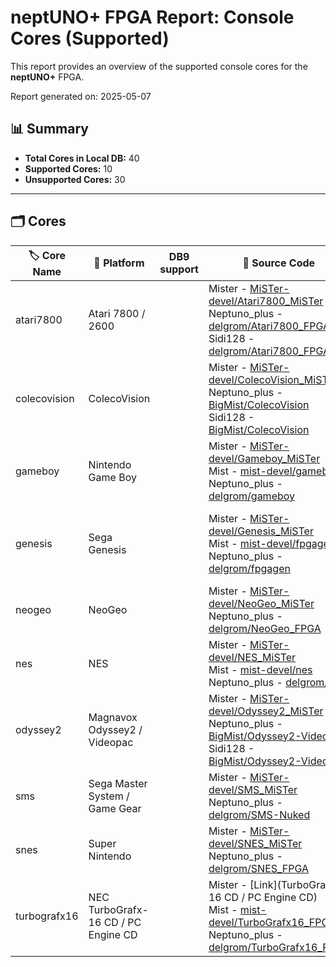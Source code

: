 # neptUNO+ FPGA Report: Console Cores (Supported)

This report provides an overview of the supported console cores for the **neptUNO+** FPGA.

Report generated on: 2025-05-07

## 📊 Summary

- **Total Cores in Local DB:** 40
- **Supported Cores:** 10
- **Unsupported Cores:** 30

---

## 🗂️ Cores

| 🏷️ **Core Name** | 📝 **Platform** | DB9 support | 🔗 **Source Code** | 🗂️ **Database** | 🗒️ **Notes** |
|-------------------|-----------------|-------------|--------------------|------------------|--------------|
| atari7800 | Atari 7800 / 2600 |  | Mister - [MiSTer-devel/Atari7800_MiSTer](https://github.com/MiSTer-devel/Atari7800_MiSTer)<br>Neptuno_plus - [delgrom/Atari7800_FPGA](https://github.com/delgrom/Atari7800_FPGA)<br>Sidi128 - [delgrom/Atari7800_FPGA](https://github.com/delgrom/Atari7800_FPGA) | Official_Distribution_MiSTer |  |
| colecovision | ColecoVision |  | Mister - [MiSTer-devel/ColecoVision_MiSTer](https://github.com/MiSTer-devel/ColecoVision_MiSTer)<br>Neptuno_plus - [BigMist/ColecoVision](https://github.com/BigMist/ColecoVision)<br>Sidi128 - [BigMist/ColecoVision](https://github.com/BigMist/ColecoVision) | Official_Distribution_MiSTer |  |
| gameboy | Nintendo Game Boy |  | Mister - [MiSTer-devel/Gameboy_MiSTer](https://github.com/MiSTer-devel/Gameboy_MiSTer)<br>Mist - [mist-devel/gameboy](https://github.com/mist-devel/gameboy)<br>Neptuno_plus - [delgrom/gameboy](https://github.com/delgrom/gameboy) | Official_Distribution_MiSTer |  |
| genesis | Sega Genesis |  | Mister - [MiSTer-devel/Genesis_MiSTer](https://github.com/MiSTer-devel/Genesis_MiSTer)<br>Mist - [mist-devel/fpgagen](https://github.com/mist-devel/fpgagen)<br>Neptuno_plus - [delgrom/fpgagen](https://github.com/delgrom/fpgagen) | Official_Distribution_MiSTer | Archived. MiSTer port of the fpgagen core. |
| neogeo | NeoGeo |  | Mister - [MiSTer-devel/NeoGeo_MiSTer](https://github.com/MiSTer-devel/NeoGeo_MiSTer)<br>Neptuno_plus - [delgrom/NeoGeo_FPGA](https://github.com/delgrom/NeoGeo_FPGA) | Official_Distribution_MiSTer |  |
| nes | NES |  | Mister - [MiSTer-devel/NES_MiSTer](https://github.com/MiSTer-devel/NES_MiSTer)<br>Mist - [mist-devel/nes](https://github.com/mist-devel/nes)<br>Neptuno_plus - [delgrom/nes](https://github.com/delgrom/nes) | Official_Distribution_MiSTer |  |
| odyssey2 | Magnavox Odyssey2 / Videopac |  | Mister - [MiSTer-devel/Odyssey2_MiSTer](https://github.com/MiSTer-devel/Odyssey2_MiSTer)<br>Neptuno_plus - [BigMist/Odyssey2-Videopac](https://github.com/BigMist/Odyssey2-Videopac)<br>Sidi128 - [BigMist/Odyssey2-Videopac](https://github.com/BigMist/Odyssey2-Videopac) | Official_Distribution_MiSTer |  |
| sms | Sega Master System / Game Gear |  | Mister - [MiSTer-devel/SMS_MiSTer](https://github.com/MiSTer-devel/SMS_MiSTer)<br>Neptuno_plus - [delgrom/SMS-Nuked](https://github.com/delgrom/SMS-Nuked) | Official_Distribution_MiSTer |  |
| snes | Super Nintendo |  | Mister - [MiSTer-devel/SNES_MiSTer](https://github.com/MiSTer-devel/SNES_MiSTer)<br>Neptuno_plus - [delgrom/SNES_FPGA](https://github.com/delgrom/SNES_FPGA) | Official_Distribution_MiSTer |  |
| turbografx16 | NEC TurboGrafx-16 CD / PC Engine CD |  | Mister - [Link](TurboGrafx-16 CD / PC Engine CD)<br>Mist - [mist-devel/TurboGrafx16_FPGA](https://github.com/mist-devel/TurboGrafx16_FPGA)<br>Neptuno_plus - [delgrom/TurboGrafx16_FPGA](https://github.com/delgrom/TurboGrafx16_FPGA) | Official_Distribution_MiSTer |  |
